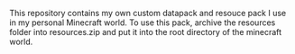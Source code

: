This repository contains my own custom datapack and resouce pack I use in my personal Minecraft world. 
To use this pack, archive the resources folder into resources.zip and put it into the root directory of the minecraft world. 